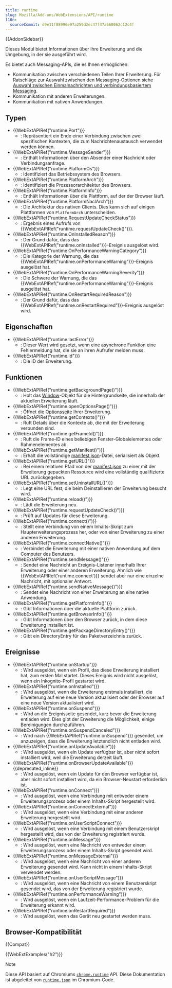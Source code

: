 ```yaml
---
title: runtime
slug: Mozilla/Add-ons/WebExtensions/API/runtime
l10n:
  sourceCommit: d9e11f88996e97a259d2ec47f47a660062c12c4f
---
```


{{AddonSidebar}}

Dieses Modul bietet Informationen über Ihre Erweiterung und die Umgebung, in der sie ausgeführt wird.

Es bietet auch Messaging-APIs, die es Ihnen ermöglichen:

- Kommunikation zwischen verschiedenen Teilen Ihrer Erweiterung. Für Ratschläge zur Auswahl zwischen den Messaging-Optionen siehe [Auswahl zwischen Einmalnachrichten und verbindungsbasiertem Messaging](/de/docs/Mozilla/Add-ons/WebExtensions/Content_scripts#choosing_between_one-off_messages_and_connection-based_messaging).
- Kommunikation mit anderen Erweiterungen.
- Kommunikation mit nativen Anwendungen.

## Typen

- {{WebExtAPIRef("runtime.Port")}}
  - : Repräsentiert ein Ende einer Verbindung zwischen zwei spezifischen Kontexten, die zum Nachrichtenaustausch verwendet werden können.
- {{WebExtAPIRef("runtime.MessageSender")}}
  - : Enthält Informationen über den Absender einer Nachricht oder Verbindungsanfrage.
- {{WebExtAPIRef("runtime.PlatformOs")}}
  - : Identifiziert das Betriebssystem des Browsers.
- {{WebExtAPIRef("runtime.PlatformArch")}}
  - : Identifiziert die Prozessorarchitektur des Browsers.
- {{WebExtAPIRef("runtime.PlatformInfo")}}
  - : Enthält Informationen über die Plattform, auf der der Browser läuft.
- {{WebExtAPIRef("runtime.PlatformNaclArch")}}
  - : Die Architektur des nativen Clients. Dies kann sich auf einigen Plattformen von `PlatformArch` unterscheiden.
- {{WebExtAPIRef("runtime.RequestUpdateCheckStatus")}}
  - : Ergebnis eines Aufrufs von {{WebExtAPIRef("runtime.requestUpdateCheck()")}}.
- {{WebExtAPIRef("runtime.OnInstalledReason")}}
  - : Der Grund dafür, dass das {{WebExtAPIRef("runtime.onInstalled")}}-Ereignis ausgelöst wird.
- {{WebExtAPIRef("runtime.OnPerformanceWarningCategory")}}
  - : Die Kategorie der Warnung, die das {{WebExtAPIRef("runtime.onPerformanceWarning")}}-Ereignis ausgelöst hat.
- {{WebExtAPIRef("runtime.OnPerformanceWarningSeverity")}}
  - : Die Schwere der Warnung, die das {{WebExtAPIRef("runtime.onPerformanceWarning")}}-Ereignis ausgelöst hat.
- {{WebExtAPIRef("runtime.OnRestartRequiredReason")}}
  - : Der Grund dafür, dass das {{WebExtAPIRef("runtime.onRestartRequired")}}-Ereignis ausgelöst wird.

## Eigenschaften

- {{WebExtAPIRef("runtime.lastError")}}
  - : Dieser Wert wird gesetzt, wenn eine asynchrone Funktion eine Fehlermeldung hat, die sie an ihren Aufrufer melden muss.
- {{WebExtAPIRef("runtime.id")}}
  - : Die ID der Erweiterung.

## Funktionen

- {{WebExtAPIRef("runtime.getBackgroundPage()")}}
  - : Holt das [Window](/de/docs/Web/API/Window)-Objekt für die Hintergrundseite, die innerhalb der aktuellen Erweiterung läuft.
- {{WebExtAPIRef("runtime.openOptionsPage()")}}
  - : Öffnet die [Optionsseite](/de/docs/Mozilla/Add-ons/WebExtensions/user_interface/Options_pages) Ihrer Erweiterung.
- {{WebExtAPIRef("runtime.getContexts()")}}
  - : Ruft Details über die Kontexte ab, die mit der Erweiterung verbunden sind.
- {{WebExtAPIRef("runtime.getFrameId()")}}
  - : Ruft die Frame-ID eines beliebigen Fenster-Globalelementes oder Rahmenelementes ab.
- {{WebExtAPIRef("runtime.getManifest()")}}
  - : Erhält die vollständige [manifest.json](/de/docs/Mozilla/Add-ons/WebExtensions/manifest.json)-Datei, serialisiert als Objekt.
- {{WebExtAPIRef("runtime.getURL()")}}
  - : Bei einem relativen Pfad von der [manifest.json](/de/docs/Mozilla/Add-ons/WebExtensions/manifest.json) zu einer mit der Erweiterung gepackten Ressource wird eine vollständig qualifizierte URL zurückgegeben.
- {{WebExtAPIRef("runtime.setUninstallURL()")}}
  - : Legt eine URL fest, die beim Deinstallieren der Erweiterung besucht wird.
- {{WebExtAPIRef("runtime.reload()")}}
  - : Lädt die Erweiterung neu.
- {{WebExtAPIRef("runtime.requestUpdateCheck()")}}
  - : Prüft auf Updates für diese Erweiterung.
- {{WebExtAPIRef("runtime.connect()")}}
  - : Stellt eine Verbindung von einem Inhalts-Skript zum Haupterweiterungsprozess her, oder von einer Erweiterung zu einer anderen Erweiterung.
- {{WebExtAPIRef("runtime.connectNative()")}}
  - : Verbindet die Erweiterung mit einer nativen Anwendung auf dem Computer des Benutzers.
- {{WebExtAPIRef("runtime.sendMessage()")}}
  - : Sendet eine Nachricht an Ereignis-Listener innerhalb Ihrer Erweiterung oder einer anderen Erweiterung. Ähnlich wie {{WebExtAPIRef('runtime.connect')}} sendet aber nur eine einzelne Nachricht, mit optionaler Antwort.
- {{WebExtAPIRef("runtime.sendNativeMessage()")}}
  - : Sendet eine Nachricht von einer Erweiterung an eine native Anwendung.
- {{WebExtAPIRef("runtime.getPlatformInfo()")}}
  - : Gibt Informationen über die aktuelle Plattform zurück.
- {{WebExtAPIRef("runtime.getBrowserInfo()")}}
  - : Gibt Informationen über den Browser zurück, in dem diese Erweiterung installiert ist.
- {{WebExtAPIRef("runtime.getPackageDirectoryEntry()")}}
  - : Gibt ein DirectoryEntry für das Paketverzeichnis zurück.

## Ereignisse

- {{WebExtAPIRef("runtime.onStartup")}}
  - : Wird ausgelöst, wenn ein Profil, das diese Erweiterung installiert hat, zum ersten Mal startet. Dieses Ereignis wird nicht ausgelöst, wenn ein Inkognito-Profil gestartet wird.
- {{WebExtAPIRef("runtime.onInstalled")}}
  - : Wird ausgelöst, wenn die Erweiterung erstmals installiert, die Erweiterung auf eine neue Version aktualisiert oder der Browser auf eine neue Version aktualisiert wird.
- {{WebExtAPIRef("runtime.onSuspend")}}
  - : Wird an die Ereignisseite gesendet, kurz bevor die Erweiterung entladen wird. Dies gibt der Erweiterung die Möglichkeit, einige Bereinigungen durchzuführen.
- {{WebExtAPIRef("runtime.onSuspendCanceled")}}
  - : Wird nach {{WebExtAPIRef("runtime.onSuspend")}} gesendet, um anzuzeigen, dass die Erweiterung letztendlich nicht entladen wird.
- {{WebExtAPIRef("runtime.onUpdateAvailable")}}
  - : Wird ausgelöst, wenn ein Update verfügbar ist, aber nicht sofort installiert wird, weil die Erweiterung derzeit läuft.
- {{WebExtAPIRef("runtime.onBrowserUpdateAvailable")}} {{deprecated_inline}}
  - : Wird ausgelöst, wenn ein Update für den Browser verfügbar ist, aber nicht sofort installiert wird, da ein Browser-Neustart erforderlich ist.
- {{WebExtAPIRef("runtime.onConnect")}}
  - : Wird ausgelöst, wenn eine Verbindung mit entweder einem Erweiterungsprozess oder einem Inhalts-Skript hergestellt wird.
- {{WebExtAPIRef("runtime.onConnectExternal")}}
  - : Wird ausgelöst, wenn eine Verbindung mit einer anderen Erweiterung hergestellt wird.
- {{WebExtAPIRef("runtime.onUserScriptConnect")}}
  - : Wird ausgelöst, wenn eine Verbindung mit einem Benutzerskript hergestellt wird, das von der Erweiterung registriert wurde.
- {{WebExtAPIRef("runtime.onMessage")}}
  - : Wird ausgelöst, wenn eine Nachricht von entweder einem Erweiterungsprozess oder einem Inhalts-Skript gesendet wird.
- {{WebExtAPIRef("runtime.onMessageExternal")}}
  - : Wird ausgelöst, wenn eine Nachricht von einer anderen Erweiterung gesendet wird. Kann nicht in einem Inhalts-Skript verwendet werden.
- {{WebExtAPIRef("runtime.onUserScriptMessage")}}
  - : Wird ausgelöst, wenn eine Nachricht von einem Benutzerskript gesendet wird, das von der Erweiterung registriert wurde.
- {{WebExtAPIRef("runtime.onPerformanceWarning")}}
  - : Wird ausgelöst, wenn ein Laufzeit-Performance-Problem für die Erweiterung erkannt wird.
- {{WebExtAPIRef("runtime.onRestartRequired")}}
  - : Wird ausgelöst, wenn das Gerät neu gestartet werden muss.

## Browser-Kompatibilität

{{Compat}}

{{WebExtExamples("h2")}}

> [!NOTE]
> Diese API basiert auf Chromiums [`chrome.runtime`](https://developer.chrome.com/docs/extensions/reference/api/runtime) API. Diese Dokumentation ist abgeleitet von [`runtime.json`](https://chromium.googlesource.com/chromium/src/+/master/extensions/common/api/runtime.json) im Chromium-Code.

<!--
// Copyright 2015 The Chromium Authors. All rights reserved.
//
// Redistribution and use in source and binary forms, with or without
// modification, are permitted provided that the following conditions are
// met:
//
//    * Redistributions of source code must retain the above copyright
// notice, this list of conditions and the following disclaimer.
//    * Redistributions in binary form must reproduce the above
// copyright notice, this list of conditions and the following disclaimer
// in the documentation and/or other materials provided with the
// distribution.
//    * Neither the name of Google Inc. nor the names of its
// contributors may be used to endorse or promote products derived from
// this software without specific prior written permission.
//
// THIS SOFTWARE IS PROVIDED BY THE COPYRIGHT HOLDERS AND CONTRIBUTORS
// "AS IS" AND ANY EXPRESS OR IMPLIED WARRANTIES, INCLUDING, BUT NOT
// LIMITED TO, THE IMPLIED WARRANTIES OF MERCHANTABILITY AND FITNESS FOR
// A PARTICULAR PURPOSE ARE DISCLAIMED. IN NO EVENT SHALL THE COPYRIGHT
// OWNER OR CONTRIBUTORS BE LIABLE FOR ANY DIRECT, INDIRECT, INCIDENTAL,
// SPECIAL, EXEMPLARY, OR CONSEQUENTIAL DAMAGES (INCLUDING, BUT NOT
// LIMITED TO, PROCUREMENT OF SUBSTITUTE GOODS OR SERVICES; LOSS OF USE,
// DATA, OR PROFITS; OR BUSINESS INTERRUPTION) HOWEVER CAUSED AND ON ANY
// THEORY OF LIABILITY, WHETHER IN CONTRACT, STRICT LIABILITY, OR TORT
// (INCLUDING NEGLIGENCE OR OTHERWISE) ARISING IN ANY WAY OUT OF THE USE
// OF THIS SOFTWARE, EVEN IF ADVISED OF THE POSSIBILITY OF SUCH DAMAGE.
-->
